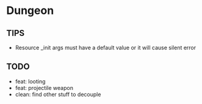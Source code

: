 # Dungeon

## TIPS

- Resource _init args must have a default value or it will cause silent error

## TODO

- feat: looting
- feat: projectile weapon
- clean: find other stuff to decouple

